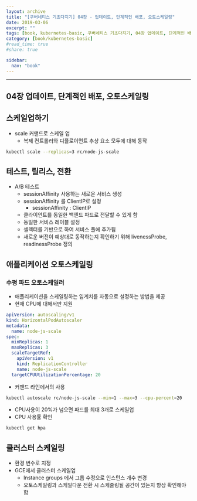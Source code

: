 ```yaml
---
layout: archive
title: "[쿠버네티스 기초다지기] 04장 - 업데이트, 단계적인 배포, 오토스케일링"
date: 2019-03-06
excerpt: ""
tags: [book, kubernetes-basic, 쿠버네티스 기초다지기, 04장 업데이트, 단계적인 배포, 오토스케일링]
category: [book/kubernetes-basic]
#read_time: true
#share: true

sidebar:
  nav: "book"
---
```


* * *

## 04장 업데이트, 단계적인 배포, 오토스케일링

## 스케일업하기

* scale 커맨드로 스케일 업
  * 복제 컨트롤러와 디플로이먼트 추상 요소 모두에 대해 동작

```bash
kubectl scale --replicas=3 rc/node-js-scale
```

## 테스트, 릴리스, 전환

* A/B 테스트
  * sessionAffinity 사용하는 새로운 서비스 생성
  * sessionAffinity 를 ClientIP로 설정
    * sessionAffinity : ClientIP
  * 클라이언트를 동일한 백엔드 파드로 전달할 수 있게 함
  * 동일한 서비스 레이블 설정
  * 셀렉터를 기반으로 하여 서비스 풀에 추가됨
  * 새로운 버전이 예상대로 동작하는지 확인하기 위해 livenessProbe, readinessProbe 정의

## 애플리케이션 오토스케일링

### 수평 파드 오토스케일러

* 애플리케이션을 스케일링하는 임계치를 자동으로 설정하는 방법을 제공
* 현재 CPU에 대해서만 지원

```yml
apiVersion: autoscaling/v1
kind: HorizontalPodAutoscaler
metadata:
  name: node-js-scale
spec:
  minReplicas: 1
  maxReplicas: 3
  scaleTargetRef:
    apiVersion: v1
    kind: ReplicationController
    name: node-js-scale
  targetCPUUtilizationPercentage: 20
```

* 커맨드 라인에서의 사용

```bash
kubectl autoscale rc/node-js-scale --min=1 --max=3 --cpu-percent=20
```

* CPU사용이 20%가 넘으면 파드를 최대 3개로 스케일업
* CPU 사용률 확인

```bash
kubectl get hpa
```

## 클러스터 스케일링

* 환경 변수로 지정
* GCE에서 클러스터 스케일업
  * Instance groups 에서 그룹 수정으로 인스턴스 개수 변경
  * 오토스케일링과 스케일다운 전환 시 스케줄링될 공간이 있는지 항상 확인해야 함
